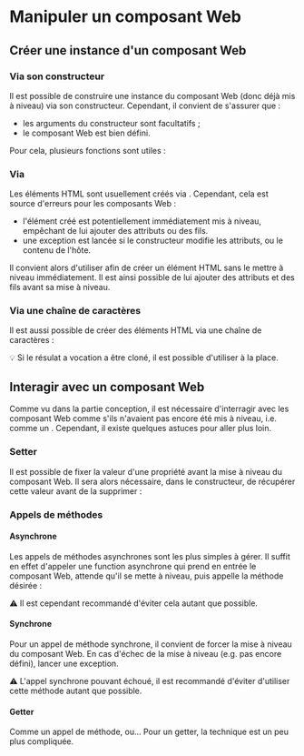 <!DOCTYPE html>
<html lang="fr">
    <head>
        <meta charset="utf8"/>
        <title>LISS</title>
        <meta name="color-scheme" content="dark light">
        <meta name="viewport" content="width=device-width, initial-scale=1"/>
        <link   href="./index.css"  rel="stylesheet" blocking="render">
        <script  src="./index.js"  type="module"     blocking="render" async></script>
    </head>
    <body code-langs="js,bry">
        <main>

# Manipuler un composant Web

## Créer une instance d'un composant Web

### Via son constructeur

Il est possible de construire une instance du composant Web (donc déjà mis à niveau) via son constructeur. Cependant, il convient de s'assurer que :
- les arguments du constructeur sont facultatifs ;
- le composant Web est bien défini.

Pour cela, plusieurs fonctions sont utiles :
<script type="c-js">
// LISS
LISS.isDefined(<h>$TAGNAME_OR_KLASS</h>);
LISS.whenDefined(<h>$TAGNAME_OR_KLASS</h>);

// vanilla
customElements.getName(<h>$KLASS</h>);       // si non-défini, retourne null.
customElements.get(<h>$TAGNAME</h>);         // si non-défini, retourne undefined.

customElements.whenDefined(<h>$TAGNAME</h>); // retourne une promesse. 
</script>

### Via <script type="c-js">createElement(<h>$TAGNAME</h>)</script>

Les éléments HTML sont usuellement créés via <script type="c-js">document.createElement(<h>$TAGNAME</h>)</script>. Cependant, cela est source d'erreurs pour les composants Web :
- l'élément créé est potentiellement immédiatement mis à niveau, empêchant de lui ajouter des attributs ou des fils.
- une exception est lancée si le constructeur modifie les attributs, ou le contenu de l'hôte.

Il convient alors d'utiliser <script type="c-js">LISS.createElement(<h>$TAGNAME</h>)</script> afin de créer un élément HTML sans le mettre à niveau immédiatement. Il est ainsi possible de lui ajouter des attributs et des fils avant sa mise à niveau.

### Via une chaîne de caractères

Il est aussi possible de créer des éléments HTML via une chaîne de caractères :
<script type="c-js">
LISS.html`<h>$HTML</h>`;
</script>

💡 Si le résulat a vocation a être cloné, il est possible d'utiliser <script type="c-js">LISS.template\`<h>$HTML</h>\`</script> à la place.

## Interagir avec un composant Web

Comme vu dans la partie conception, il est nécessaire d'interragir avec les composant Web comme s'ils n'avaient pas encore été mis à niveau, i.e. comme un <script type="c-html">HTMLElement</script>. Cependant, il existe quelques astuces pour aller plus loin.

### Setter

Il est possible de fixer la valeur d'une propriété avant la mise à niveau du composant Web. Il sera alors nécessaire, dans le constructeur, de récupérer cette valeur avant de la supprimer :

<script type="c-js">
class Klass extends HTMLElement {
    constructor() {
        super();
        
        let v = LISS.getInitialValue(this, "prop");
    }

    set prop(value) {
        /* ... */
    }
}
</script>

### Appels de méthodes

#### Asynchrone

Les appels de méthodes asynchrones sont les plus simples à gérer. Il suffit en effet d'appeler une function asynchrone qui prend en entrée le composant Web, attende qu'il se mette à niveau, puis appelle la méthode désirée :

<script type="c-js">
async function call(instance, method, ...args) {
    await ??;
    return instance[method](...args);
}
</script>

⚠ Il est cependant recommandé d'éviter cela autant que possible.

#### Synchrone

Pour un appel de méthode synchrone, il convient de forcer la mise à niveau du composant Web. En cas d'échec de la mise à niveau (e.g. pas encore défini), lancer une exception.

⚠ L'appel synchrone pouvant échoué, il est recommandé d'éviter d'utiliser cette méthode autant que possible.

#### Getter

Comme un appel de méthode, ou...
Pour un getter, la technique est un peu plus compliquée.

</main>
    </body>
</html>